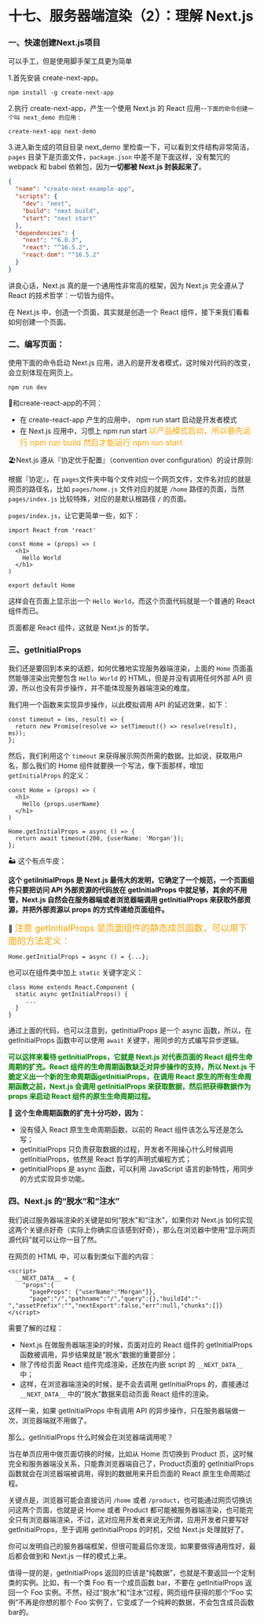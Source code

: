 # 十七、服务器端渲染（2）：理解 Next.js

### 一、快速创建Next.js项目

可以手工，但是使用脚手架工具更为简单

1.首先安装 create-next-app。

```react
npm install -g create-next-app
```

2.执行 create-next-app，产生一个使用 Next.js 的 React 应用--`下面的命令创建一个叫 next_demo 的应用：`

```react
create-next-app next-demo
```

3.进入新生成的项目目录 next_demo 里检查一下，可以看到文件结构非常简洁，`pages` 目录下是页面文件，`package.json` 中差不是下面这样，没有繁冗的 webpack 和 babel 依赖包，因为**一切都被 Next.js 封装起来了**。

```json
{
  "name": "create-next-example-app",
  "scripts": {
    "dev": "next",
    "build": "next build",
    "start": "next start"
  },
  "dependencies": {
    "next": "^6.0.3",
    "react": "^16.5.2",
    "react-dom": "^16.5.2"
  }
}
```

讲良心话，Next.js 真的是一个通用性非常高的框架，因为 Next.js 完全遵从了 React 的技术哲学：一切皆为组件。

在 Next.js 中，创造一个页面，其实就是创造一个 React 组件，接下来我们看看如何创建一个页面。



### 二、编写页面：

使用下面的命令启动 Next.js 应用，进入的是开发者模式，这时候对代码的改变，会立刻体现在网页上。

```
npm run dev
```

🌵和create-react-app的不同：

- 在 create-react-app 产生的应用中， npm run start 启动是开发者模式
- 在 Next.js 应用中，习惯上 npm run start <font  color=orange size=3>以产品模式启动，所以要先运行 npm run build 然后才能运行 npm run start</font>



🏖Next.js 遵从『协定优于配置』（convention over configuration）的设计原则:

根据『协定』，在 `pages`文件夹中每个文件对应一个网页文件，文件名对应的就是网页的路径名，比如 `pages/home.js` 文件对应的就是 `/home` 路径的页面，当然 `pages/index.js` 比较特殊，对应的是默认根路径 `/` 的页面。

`pages/index.js`，让它更简单一些，如下：

```react
import React from 'react'

const Home = (props) => (
  <h1>
    Hello World
  </h1>
)

export default Home
```

这样会在页面上显示出一个 `Hello World`，而这个页面代码就是一个普通的 React 组件而已。

页面都是 React 组件，这就是 Next.js 的哲学。



### 三、getInitialProps

我们还是要回到本来的话题，如何优雅地实现服务器端渲染，上面的 `Home` 页面虽然能够渲染出完整包含 `Hello World` 的 HTML，但是并没有调用任何外部 API 资源，所以也没有异步操作，并不能体现服务器端渲染的难度。

我们用一个函数来实现异步操作，以此模拟调用 API 的延迟效果，如下：

```react
const timeout = (ms, result) => {
  return new Promise(resolve => setTimeout(() => resolve(result), ms));
};
```

然后，我们利用这个 `timeout` 来获得展示网页所需的数据。比如说，获取用户名，那么我们的 Home 组件就要换一个写法，像下面那样，增加 `getInitialProps` 的定义：

```react
const Home = (props) => (
  <h1>
    Hello {props.userName}
  </h1>
)

Home.getInitialProps = async () => {
  return await timeout(200, {userName: 'Morgan'});
};
```

🏜 这个有点牛皮：

**这个 getiInitialProps 是 Next.js 最伟大的发明，它确定了一个规范，一个页面组件只要把访问 API 外部资源的代码放在 getInitialProps 中就足够，其余的不用管，Next.js 自然会在服务器端或者浏览器端调用 getInitialProps 来获取外部资源，并把外部资源以 props 的方式传递给页面组件。**



🍊 <font color=orange size=4>注意 getInitialProps 是页面组件的静态成员函数，可以用下面的方法定义：</font>

```react
Home.getInitialProps = async () = {...};
```

也可以在组件类中加上 `static` 关键字定义：

```react
class Home extends React.Component {
  static async getInitialProps() {
     ...
  }
}
```

通过上面的代码，也可以注意到，getInitialProps 是一个 async 函数，所以，在 getInitialProps 函数中可以使用 `await` 关键字，用同步的方式编写异步逻辑。

**<font color=green>可以这样来看待 getInitialProps，它就是 Next.js 对代表页面的 React 组件生命周期的扩充。React 组件的生命周期函数缺乏对异步操作的支持，所以 Next.js 干脆定义出一个新的生命周期函getInitialProps，在调用 React 原生的所有生命周期函数之前，Next.js 会调用 getInitialProps 来获取数据，然后把获得数据作为 props 来启动 React 组件的原生生命周期过程。</font>**

🌻 **这个生命周期函数的扩充十分巧妙，因为：**

- 没有侵入 React 原生生命周期函数，以前的 React 组件该怎么写还是怎么写；
- getInitialProps 只负责获取数据的过程，开发者不用操心什么时候调用 getInitialProps，依然是 React 哲学的声明式编程方式；
- getInitialProps 是 async 函数，可以利用 JavaScript 语言的新特性，用同步的方式实现异步功能。



### 四、Next.js 的“脱水”和“注水”

我们说过服务器端渲染的关键是如何“脱水”和“注水”，如果你对 Next.js 如何实现这两个关键点好奇（实际上你确实应该感到好奇），那么在浏览器中使用“显示网页源代码”就可以让你一目了然。

在网页的 HTML 中，可以看到类似下面的内容：

```react
<script>
  __NEXT_DATA__ = {
    "props":{
      "pageProps": {"userName":"Morgan"}},
      "page":"/","pathname":"/","query":{},"buildId":"-","assetPrefix":"","nextExport":false,"err":null,"chunks":[]}
</script>
```

需要了解的过程：

- Next.js 在做服务器端渲染的时候，页面对应的 React 组件的 getInitialProps 函数被调用，异步结果就是“脱水”数据的重要部分；
- 除了传给页面 React 组件完成渲染，还放在内嵌 script 的 `__NEXT_DATA__` 中；
- 这样，在浏览器端渲染的时候，是不会去调用 getInitialProps 的，直接通过 `__NEXT_DATA__` 中的“脱水”数据来启动页面 React 组件的渲染。

这样一来，如果 getInitialProps 中有调用 API 的异步操作，只在服务器端做一次，浏览器端就不用做了。



那么，getInitialProps 什么时候会在浏览器端调用呢？

当在单页应用中做页面切换的时候，比如从 Home 页切换到 Product 页，这时候完全和服务器端没关系，只能靠浏览器端自己了，Product页面的 getInitialProps 函数就会在浏览器端被调用，得到的数据用来开启页面的 React 原生生命周期过程。

关键点是，浏览器可能会直接访问 `/home` 或者 `/product`，也可能通过网页切换访问这两个页面，也就是说 Home 或者 Product 都可能被服务器端渲染，也可能完全只有浏览器端渲染，不过，这对应用开发者来说无所谓，应用开发者只要写好 getInitialProps，至于调用 getInitialProps 的时机，交给 Next.js 处理就好了。

你可以发明自己的服务器端框架，但很可能最后你发现，如果要做得通用性好，最后都会做到和 Next.js 一样的模式上来。

值得一提的是，getInitialProps 返回的应该是“纯数据”，也就是不要返回一个定制类的实例。比如，有一个类 Foo 有一个成员函数 bar，不要在 getInitialProps 返回一个 Foo 实例。不然，经过“脱水”和“注水”过程，网页组件获得的那个“Foo 实例”不再是你想的那个 Foo 实例了，它变成了一个纯粹的数据，不会包含成员函数 bar的。



